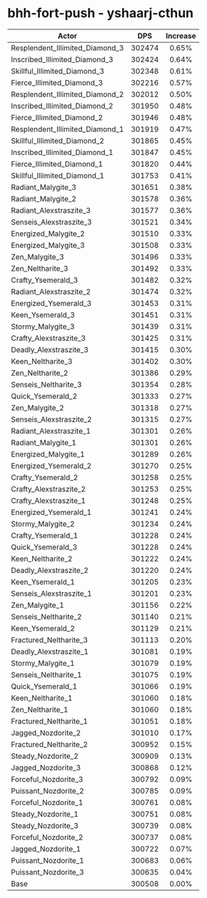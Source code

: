 # bhh-fort-push - yshaarj-cthun
| Actor | DPS | Increase |
|---|:---:|:---:|
|Resplendent_Illimited_Diamond_3|302474|0.65%|
|Inscribed_Illimited_Diamond_3|302424|0.64%|
|Skillful_Illimited_Diamond_3|302348|0.61%|
|Fierce_Illimited_Diamond_3|302216|0.57%|
|Resplendent_Illimited_Diamond_2|302012|0.50%|
|Inscribed_Illimited_Diamond_2|301950|0.48%|
|Fierce_Illimited_Diamond_2|301946|0.48%|
|Resplendent_Illimited_Diamond_1|301919|0.47%|
|Skillful_Illimited_Diamond_2|301865|0.45%|
|Inscribed_Illimited_Diamond_1|301847|0.45%|
|Fierce_Illimited_Diamond_1|301820|0.44%|
|Skillful_Illimited_Diamond_1|301753|0.41%|
|Radiant_Malygite_3|301651|0.38%|
|Radiant_Malygite_2|301578|0.36%|
|Radiant_Alexstraszite_3|301577|0.36%|
|Senseis_Alexstraszite_3|301521|0.34%|
|Energized_Malygite_2|301510|0.33%|
|Energized_Malygite_3|301508|0.33%|
|Zen_Malygite_3|301496|0.33%|
|Zen_Neltharite_3|301492|0.33%|
|Crafty_Ysemerald_3|301482|0.32%|
|Radiant_Alexstraszite_2|301474|0.32%|
|Energized_Ysemerald_3|301453|0.31%|
|Keen_Ysemerald_3|301451|0.31%|
|Stormy_Malygite_3|301439|0.31%|
|Crafty_Alexstraszite_3|301425|0.31%|
|Deadly_Alexstraszite_3|301415|0.30%|
|Keen_Neltharite_3|301402|0.30%|
|Zen_Neltharite_2|301386|0.29%|
|Senseis_Neltharite_3|301354|0.28%|
|Quick_Ysemerald_2|301333|0.27%|
|Zen_Malygite_2|301318|0.27%|
|Senseis_Alexstraszite_2|301315|0.27%|
|Radiant_Alexstraszite_1|301301|0.26%|
|Radiant_Malygite_1|301301|0.26%|
|Energized_Malygite_1|301289|0.26%|
|Energized_Ysemerald_2|301270|0.25%|
|Crafty_Ysemerald_2|301258|0.25%|
|Crafty_Alexstraszite_2|301253|0.25%|
|Crafty_Alexstraszite_1|301248|0.25%|
|Energized_Ysemerald_1|301241|0.24%|
|Stormy_Malygite_2|301234|0.24%|
|Crafty_Ysemerald_1|301228|0.24%|
|Quick_Ysemerald_3|301228|0.24%|
|Keen_Neltharite_2|301222|0.24%|
|Deadly_Alexstraszite_2|301220|0.24%|
|Keen_Ysemerald_1|301205|0.23%|
|Senseis_Alexstraszite_1|301201|0.23%|
|Zen_Malygite_1|301156|0.22%|
|Senseis_Neltharite_2|301140|0.21%|
|Keen_Ysemerald_2|301129|0.21%|
|Fractured_Neltharite_3|301113|0.20%|
|Deadly_Alexstraszite_1|301081|0.19%|
|Stormy_Malygite_1|301079|0.19%|
|Senseis_Neltharite_1|301075|0.19%|
|Quick_Ysemerald_1|301066|0.19%|
|Keen_Neltharite_1|301060|0.18%|
|Zen_Neltharite_1|301060|0.18%|
|Fractured_Neltharite_1|301051|0.18%|
|Jagged_Nozdorite_2|301010|0.17%|
|Fractured_Neltharite_2|300952|0.15%|
|Steady_Nozdorite_2|300909|0.13%|
|Jagged_Nozdorite_3|300868|0.12%|
|Forceful_Nozdorite_3|300792|0.09%|
|Puissant_Nozdorite_2|300785|0.09%|
|Forceful_Nozdorite_1|300761|0.08%|
|Steady_Nozdorite_1|300751|0.08%|
|Steady_Nozdorite_3|300739|0.08%|
|Forceful_Nozdorite_2|300737|0.08%|
|Jagged_Nozdorite_1|300722|0.07%|
|Puissant_Nozdorite_1|300683|0.06%|
|Puissant_Nozdorite_3|300635|0.04%|
|Base|300508|0.00%|
